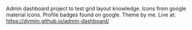 Admin dashboard project to test grid layout knowledge. Icons from google material icons. Profile badges found on google. Theme by me. Live at: https://dymjin.github.io/admin-dashboard/